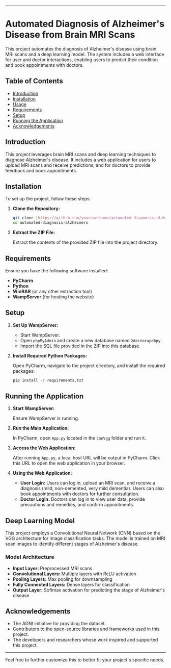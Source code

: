 
---

# Automated Diagnosis of Alzheimer's Disease from Brain MRI Scans

This project automates the diagnosis of Alzheimer's disease using brain MRI scans and a deep learning model. The system includes a web interface for user and doctor interactions, enabling users to predict their condition and book appointments with doctors.

## Table of Contents

- [Introduction](#introduction)
- [Installation](#installation)
- [Usage](#usage)
- [Requirements](#requirements)
- [Setup](#setup)
- [Running the Application](#running-the-application)
- [Acknowledgements](#acknowledgements)

## Introduction

This project leverages brain MRI scans and deep learning techniques to diagnose Alzheimer's disease. It includes a web application for users to upload MRI scans and receive predictions, and for doctors to provide feedback and book appointments.

## Installation

To set up the project, follow these steps:

1. **Clone the Repository:**

    ```bash
    git clone [https://github.com/yourusername/automated-diagnosis-alzheimers.git](https://github.com/varshan-ms/automated-diagnosis-of-alzheimers-disease-from-brain-MRI-scans.git)
    cd automated-diagnosis-alzheimers
    ```

2. **Extract the ZIP File:**

    Extract the contents of the provided ZIP file into the project directory.

## Requirements

Ensure you have the following software installed:

- **PyCharm**
- **Python**
- **WinRAR** (or any other extraction tool)
- **WampServer** (for hosting the website)

## Setup

1. **Set Up WampServer:**

    - Start WampServer.
    - Open `phpMyAdmin` and create a new database named `2doctorapdbpy`.
    - Import the SQL file provided in the ZIP into this database.

2. **Install Required Python Packages:**

    Open PyCharm, navigate to the project directory, and install the required packages:

    ```bash
    pip install -r requirements.txt
    ```

## Running the Application

1. **Start WampServer:**

    Ensure WampServer is running.

2. **Run the Main Application:**

    In PyCharm, open `App.py` located in the `CnnVgg` folder and run it.

3. **Access the Web Application:**

    After running `App.py`, a local host URL will be output in PyCharm. Click this URL to open the web application in your browser.

4. **Using the Web Application:**

    - **User Login:** Users can log in, upload an MRI scan, and receive a diagnosis (mild, non-demented, very mild dementia). Users can also book appointments with doctors for further consultation.
    - **Doctor Login:** Doctors can log in to view user data, provide precautions and remedies, and confirm appointments.

## Deep Learning Model

This project employs a Convolutional Neural Network (CNN) based on the VGG architecture for image classification tasks. The model is trained on MRI scan images to identify different stages of Alzheimer's disease.

### Model Architecture

- **Input Layer:** Preprocessed MRI scans
- **Convolutional Layers:** Multiple layers with ReLU activation
- **Pooling Layers:** Max pooling for downsampling
- **Fully Connected Layers:** Dense layers for classification
- **Output Layer:** Softmax activation for predicting the stage of Alzheimer's disease

## Acknowledgements

- The ADNI initiative for providing the dataset.
- Contributors to the open-source libraries and frameworks used in this project.
- The developers and researchers whose work inspired and supported this project.

---

Feel free to further customize this to better fit your project's specific needs.
